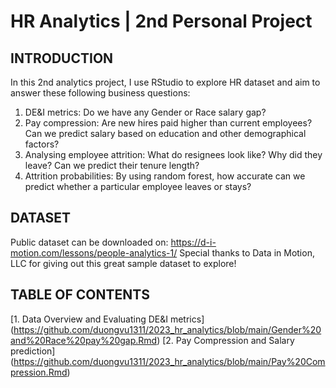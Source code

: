 # HR Analytics | 2nd Personal Project

## INTRODUCTION

In this 2nd analytics project, I use RStudio to explore HR dataset and aim to answer these following business questions:

1. DE&I metrics: Do we have any Gender or Race salary gap?
2. Pay compression: Are new hires paid higher than current employees? Can we predict salary based on education and other demographical factors?
3. Analysing employee attrition: What do resignees look like? Why did they leave? Can we predict their tenure length?
4. Attrition probabilities: By using random forest, how accurate can we predict whether a particular employee leaves or stays?

## DATASET
Public dataset can be downloaded on:
https://d-i-motion.com/lessons/people-analytics-1/
Special thanks to Data in Motion, LLC for giving out this great sample dataset to explore!

## TABLE OF CONTENTS

[1. Data Overview and Evaluating DE&I metrics] (https://github.com/duongvu1311/2023_hr_analytics/blob/main/Gender%20and%20Race%20pay%20gap.Rmd)
[2. Pay Compression and Salary prediction] (https://github.com/duongvu1311/2023_hr_analytics/blob/main/Pay%20Compression.Rmd)
